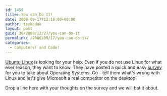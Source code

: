 ```yaml
---
id: 1459
title: You can Do It!
date: 2006-09-17T12:16:00+00:00
author: tsykoduk
layout: post
guid: 30/2008/12/27/you-can-do-it
permalink: /2006/09/17/you-can-do-it/
categories:
  - Computers! and Code!
---
```

<p><a href="http://www.ubuntulinux.org">Ubuntu Linux</a> is looking for your help. Even if you do not use Linux for what ever reason, they want to know. They have posted a quick and easy <a href="http://surveys.geekosophical.net/">survey</a> for you to take about Operating Systems. Go - tell them what's wrong with Linux and let's give Microsoft a real competitor on the desktop!</p>


<p>Drop a line here with your thoughts on the survey and we will bat it about.</p>
